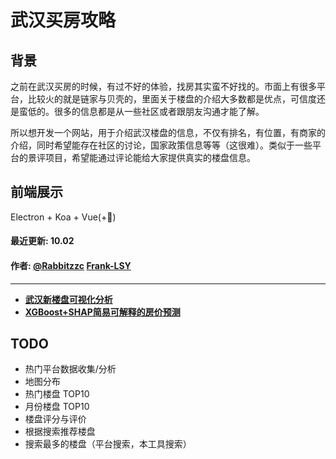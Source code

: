 # 武汉买房攻略

## 背景
之前在武汉买房的时候，有过不好的体验，找房其实蛮不好找的。市面上有很多平台，比较火的就是链家与贝壳的，里面关于楼盘的介绍大多数都是优点，可信度还是蛮低的。很多的信息都是从一些社区或者跟朋友沟通才能了解。

所以想开发一个网站，用于介绍武汉楼盘的信息，不仅有排名，有位置，有商家的介绍，同时希望能存在社区的讨论，国家政策信息等等（这很难）。类似于一些平台的景评项目，希望能通过评论能给大家提供真实的楼盘信息。

## 前端展示
Electron + Koa + Vue(+🐔)

#### 最近更新: 10.02
#### 作者: [@Rabbitzzc](https://github.com/Rabbitzzc) [Frank-LSY](https://github.com/Frank-LSY)

***

- **[武汉新楼盘可视化分析](https://github.com/fd532/whc_house/blob/master/%E6%AD%A6%E6%B1%89%E6%A5%BC%E7%9B%98%E5%88%86%E6%9E%90.ipynb)**
- **[XGBoost+SHAP简易可解释的房价预测](https://github.com/fd532/whc_house/blob/master/shap-%E6%88%BF.ipynb)**


## TODO
* 热门平台数据收集/分析
* 地图分布
* 热门楼盘 TOP10
* 月份楼盘 TOP10
* 楼盘评分与评价
* 根据搜索推荐楼盘
* 搜索最多的楼盘（平台搜索，本工具搜索）


